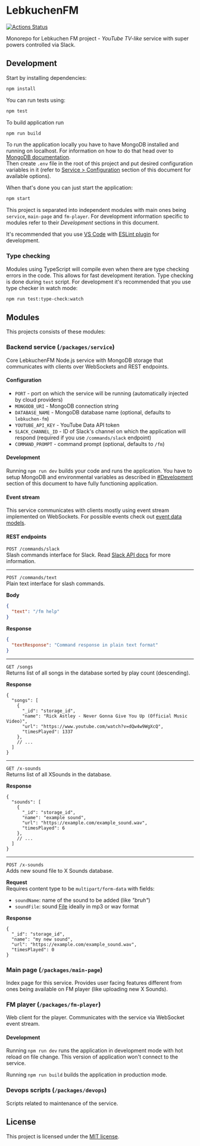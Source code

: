# LebkuchenFM
[![Actions Status](https://github.com/Deseteral/lebkuchen-fm/workflows/Build/badge.svg)](https://github.com/Deseteral/lebkuchen-fm/actions)

Monorepo for Lebkuchen FM project - _YouTube TV-like_ service with super powers controlled via Slack.

## Development
Start by installing dependencies:
```sh
npm install
```

You can run tests using:
```sh
npm test
```

To build application run
```sh
npm run build
```

To run the application locally you have to have MongoDB installed and running on localhost. For information on how to do that head over to [MongoDB documentation](https://docs.mongodb.com/manual/administration/install-community).\
Then create `.env` file in the root of this project and put desired configuration variables in it (refer to [Service > Configuration](#Configuration) section of this document for available options).

When that's done you can just start the application:
```sh
npm start
```

This project is separated into independent modules with main ones being `service`, `main-page` and `fm-player`.
For development information specific to modules refer to their _Development_ sections in this document.

It's recommended that you use [VS Code](https://code.visualstudio.com) with [ESLint plugin](https://marketplace.visualstudio.com/items?itemName=dbaeumer.vscode-eslint) for development.

### Type checking
Modules using TypeScript will compile even when there are type checking errors in the code. This allows for fast development iteration. Type checking is done during `test` script. For development it's recommended that you use type checker in watch mode:
```sh
npm run test:type-check:watch
```

## Modules
This projects consists of these modules:

### Backend service (`/packages/service`)
Core LebkuchenFM Node.js service with MongoDB storage that communicates with clients over WebSockets and REST endpoints.

#### Configuration
- `PORT` - port on which the service will be running (automatically injected by cloud providers)
- `MONGODB_URI` - MongoDB connection string
- `DATABASE_NAME` - MongoDB database name (optional, defaults to `lebkuchen-fm`)
- `YOUTUBE_API_KEY` - YouTube Data API token
- `SLACK_CHANNEL_ID` - ID of Slack's channel on which the application will respond (required if you use `/commands/slack` endpoint)
- `COMMAND_PROMPT` - command prompt (optional, defaults to `/fm`)

#### Development
Running `npm run dev` builds your code and runs the application. You have to setup MongoDB and environmental variables as described in [#Development](#Development) section of this document to have fully functioning application.

#### Event stream
This service communicates with clients mostly using event stream implemented on WebSockets. For possible events check out [event data models](packages/service/src/event-stream/model/events.ts).

#### REST endpoints
`POST /commands/slack` \
Slash commands interface for Slack. Read [Slack API docs](https://api.slack.com/interactivity/slash-commands) for more information.

---

`POST /commands/text` \
Plain text interface for slash commands.

**Body**
```json
{
  "text": "/fm help"
}
```

**Response**
```json
{
  "textResponse": "Command response in plain text format"
}
```

---

`GET /songs` \
Returns list of all songs in the database sorted by play count (descending).

**Response**
```jsonc
{
  "songs": [
    {
      "_id": "storage_id",
      "name": "Rick Astley - Never Gonna Give You Up (Official Music Video)",
      "url": "https://www.youtube.com/watch?v=dQw4w9WgXcQ",
      "timesPlayed": 1337
    },
    // ...
  ]
}
```

---

`GET /x-sounds` \
Returns list of all XSounds in the database.

**Response**
```jsonc
{
  "sounds": [
    {
      "_id": "storage_id",
      "name": "example sound",
      "url": "https://example.com/example_sound.wav",
      "timesPlayed": 6
    },
    // ...
  ]
}
```

---

`POST /x-sounds` \
Adds new sound file to X Sounds database.

**Request** \
Requires content type to be `multipart/form-data` with fields:
- `soundName`: name of the sound to be added (like _"bruh"_)
- `soundFile`: sound [File](https://developer.mozilla.org/en-US/docs/Web/API/File) ideally in mp3 or wav format

**Response**
```jsonc
{
  "_id": "storage_id",
  "name": "my new sound",
  "url": "https://example.com/example_sound.wav",
  "timesPlayed": 0
}
```

### Main page (`/packages/main-page`)
Index page for this service. Provides user facing features different from ones being available on FM player (like uploading new X Sounds).

### FM player (`/packages/fm-player`)
Web client for the player. Communicates with the service via WebSocket event stream.

#### Development
Running `npm run dev` runs the application in development mode with hot reload on file change. This version of application won't connect to the service.

Running `npm run build` builds the application in production mode.

### Devops scripts (`/packages/devops`)
Scripts related to maintenance of the service.

## License
This project is licensed under the [MIT license](LICENSE).
